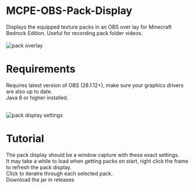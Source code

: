 # MCPE-OBS-Pack-Display
Displays the equipped texture packs in an OBS over lay for Minecraft Bedrock Edition. Useful for recording pack folder videos.
<br>
<br>
![pack overlay](https://user-images.githubusercontent.com/63020914/201514201-25437b5b-fe2c-461f-b84b-a4cae2637d3f.PNG)

# Requirements
Requires latest version of OBS (28.1.12+), make sure your graphics drivers are also up to date.
<br>
Java 8 or higher installed.
<br>
<br>

![pack display settings](https://user-images.githubusercontent.com/63020914/201514473-6e1cee09-86be-4c35-a41c-27fd52b201b4.PNG)

# Tutorial
The pack display should be a window capture with these exact settings.
<br>
It may take a while to load when getting packs on start, right click the frame to refresh the pack display.
<br>
Click to iteratre through each selected pack.
<br>
Download the jar in releases
